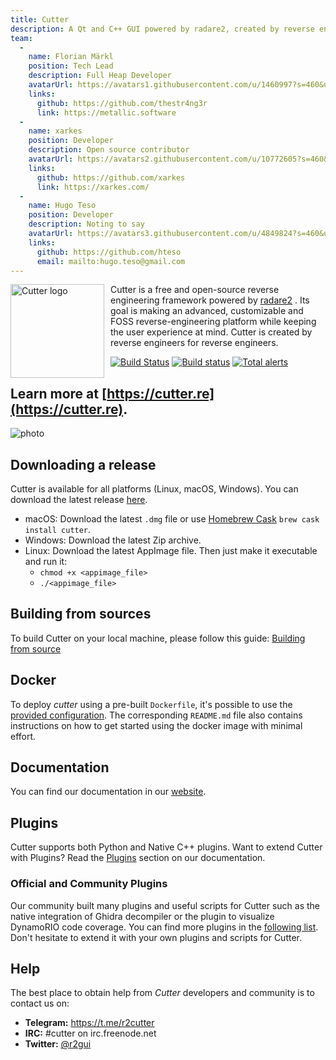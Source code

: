 ```yaml
---
title: Cutter
description: A Qt and C++ GUI powered by radare2, created by reverse engineers for reverse engineers.
team:
  -
    name: Florian Märkl
    position: Tech Lead
    description: Full Heap Developer
    avatarUrl: https://avatars1.githubusercontent.com/u/1460997?s=460&u=b713d00a36fb060cd74f80716b5f18fb2407cc44&v=4
    links:
      github: https://github.com/thestr4ng3r
      link: https://metallic.software
  -
    name: xarkes
    position: Developer
    description: Open source contributor
    avatarUrl: https://avatars2.githubusercontent.com/u/10772605?s=460&u=8858eeb7d62dfae2d4aa4f00b7b170a37a9bdcb7&v=4
    links:
      github: https://github.com/xarkes
      link: https://xarkes.com/
  -
    name: Hugo Teso
    position: Developer
    description: Noting to say
    avatarUrl: https://avatars3.githubusercontent.com/u/4849824?s=460&u=d50acce4270f7457bf8aa1a227a970353592e06a&v=4
    links:
      github: https://github.com/hteso
      email: mailto:hugo.teso@gmail.com
---
```


<img width="150" height="150" align="left" style="float: left; margin: 0 10px 0 0;" alt="Cutter logo" src="https://raw.githubusercontent.com/radareorg/cutter/master/src/img/cutter.svg?sanitize=true">

Cutter is a free and open-source reverse engineering framework powered by [radare2](https://github.com/radareorg/radare2) . Its goal is making an advanced, customizable and FOSS reverse-engineering platform while keeping the user experience at mind. Cutter is created by reverse engineers for reverse engineers.  

[![Build Status](https://travis-ci.com/radareorg/cutter.svg?branch=master)](https://travis-ci.com/radareorg/cutter)
[![Build status](https://ci.appveyor.com/api/projects/status/s9rkx1dn3uy4bfdx/branch/master?svg=true)](https://ci.appveyor.com/project/radareorg/cutter/branch/master)
[![Total alerts](https://img.shields.io/lgtm/alerts/g/radareorg/cutter.svg?logo=lgtm&logoWidth=18)](https://lgtm.com/projects/g/radareorg/cutter/alerts/)

## Learn more at [https://cutter.re](https://cutter.re).

![photo](https://cutter.re/assets/images/cutter-screenshot.png)

## Downloading a release

Cutter is available for all platforms (Linux, macOS, Windows).
You can download the latest release [here](https://github.com/radareorg/cutter/releases).
 * macOS: Download the latest `.dmg` file or use [Homebrew Cask](https://github.com/Homebrew/homebrew-cask) `brew cask install cutter`.
 * Windows: Download the latest Zip archive.
 * Linux: Download the latest AppImage file. Then just make it executable and run it:
   * `chmod +x <appimage_file>`
   * `./<appimage_file>`

## Building from sources

To build Cutter on your local machine, please follow this guide: [Building from source](https://cutter.re/docs/building.html)

## Docker

To deploy *cutter* using a pre-built `Dockerfile`, it's possible to use the [provided configuration](docker). The corresponding `README.md` file also contains instructions on how to get started using the docker image with minimal effort.

## Documentation

You can find our documentation in our [website](https://cutter.re/docs/).

## Plugins
Cutter supports both Python and Native C++ plugins. Want to extend Cutter with Plugins? Read the [Plugins](https://cutter.re/docs/plugins) section on our documentation.

### Official and Community Plugins
Our community built many plugins and useful scripts for Cutter such as the native integration of Ghidra decompiler or the plugin to visualize DynamoRIO code coverage. You can find more plugins in the [following list](https://github.com/radareorg/cutter-plugins). Don't hesitate to extend it with your own plugins and scripts for Cutter.

## Help

The best place to obtain help from *Cutter* developers and community is to contact us on:

- **Telegram:** https://t.me/r2cutter
- **IRC:** #cutter on irc.freenode.net
- **Twitter:** [@r2gui](https://twitter.com/r2gui)